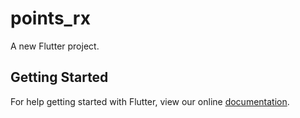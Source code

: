 # points_rx

A new Flutter project.

## Getting Started

For help getting started with Flutter, view our online
[documentation](https://flutter.io/).
